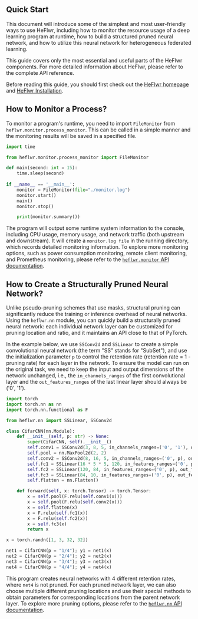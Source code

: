 ## Quick Start
This document will introduce some of the simplest and most user-friendly ways to use HeFlwr, including how to monitor the resource usage of a deep learning program at runtime, how to build a structured pruned neural network, and how to utilize this neural network for heterogeneous federated learning.

This guide covers only the most essential and useful parts of the HeFlwr components. For more detailed information about HeFlwr, please refer to the complete API reference.


Before reading this guide, you should first check out the [HeFlwr homepage](https://github.com/QVQZZZ/HeFlwr) and [HeFlwr Installation](https://github.com/QVQZZZ/HeFlwr/blob/main/docs/zh/installation.md).


## How to Monitor a Process?
To monitor a program's runtime, you need to import `FileMonitor` from `heflwr.monitor.process_monitor`. This can be called in a simple manner and the monitoring results will be saved in a specified file.
```python
import time

from heflwr.monitor.process_monitor import FileMonitor

def main(second: int = 15):
    time.sleep(second)
    
if __name__ == '__main__':
    monitor = FileMonitor(file="./monitor.log")
    monitor.start()
    main()
    monitor.stop()

    print(monitor.summary())
```
The program will output some runtime system information to the console, including CPU usage, memory usage, and network traffic (both upstream and downstream). It will create a `monitor.log file` in the running directory, which records detailed monitoring information. To explore more monitoring options, such as power consumption monitoring, remote client monitoring, and Prometheus monitoring, please refer to the [`heflwr.monitor` API documentation](https://github.com/QVQZZZ/HeFlwr/blob/main/docs/zh/api/monitor.md).

## How to Create a Structurally Pruned Neural Network?
Unlike pseudo-pruning schemes that use masks, structural pruning can significantly reduce the training or inference overhead of neural networks. Using the `heflwr.nn` module, you can quickly build a structurally pruned neural network: each individual network layer can be customized for pruning location and ratio, and it maintains an API close to that of PyTorch.

In the example below, we use `SSConv2d` and `SSLinear` to create a simple convolutional neural network (the term "SS" stands for "SubSet"), and use the initialization parameter `p` to control the retention rate (retention rate = 1 - pruning rate) for each layer in the network. To ensure the model can run on the original task, we need to keep the input and output dimensions of the network unchanged, i.e., the `in_channels_ranges` of the first convolutional layer and the `out_features_ranges` of the last linear layer should always be ('0', '1').
```python
import torch
import torch.nn as nn
import torch.nn.functional as F

from heflwr.nn import SSLinear, SSConv2d

class CifarCNN(nn.Module):
    def __init__(self, p: str) -> None:
        super(CifarCNN, self).__init__()
        self.conv1 = SSConv2d(3, 8, 5, in_channels_ranges=('0', '1'), out_channels_ranges=('0', p))
        self.pool = nn.MaxPool2d(2, 2)
        self.conv2 = SSConv2d(8, 16, 5, in_channels_ranges=('0', p), out_channels_ranges=('0', p))
        self.fc1 = SSLinear(16 * 5 * 5, 120, in_features_ranges=('0', p), out_features_ranges=('0', p))
        self.fc2 = SSLinear(120, 84, in_features_ranges=('0', p), out_features_ranges=('0', p))
        self.fc3 = SSLinear(84, 10, in_features_ranges=('0', p), out_features_ranges=('0', '1'))
        self.flatten = nn.Flatten()

    def forward(self, x: torch.Tensor) -> torch.Tensor:
        x = self.pool(F.relu(self.conv1(x)))
        x = self.pool(F.relu(self.conv2(x)))
        x = self.flatten(x)
        x = F.relu(self.fc1(x))
        x = F.relu(self.fc2(x))
        x = self.fc3(x)
        return x

x = torch.randn([1, 3, 32, 32])    

net1 = CifarCNN(p = "1/4"); y1 = net1(x)
net2 = CifarCNN(p = "2/4"); y2 = net2(x)
net3 = CifarCNN(p = "3/4"); y3 = net3(x)
net4 = CifarCNN(p = "4/4"); y4 = net4(x)
```
This program creates neural networks with 4 different retention rates, where `net4` is not pruned. For each pruned network layer, we can also choose multiple different pruning locations and use their special methods to obtain parameters for corresponding locations from the parent network layer. To explore more pruning options, please refer to the [`heflwr.nn` API documentation](https://github.com/QVQZZZ/HeFlwr/blob/main/docs/zh/api/nn.md).
